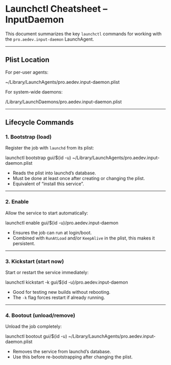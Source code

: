 # Launchctl Cheatsheet – InputDaemon

This document summarizes the key `launchctl` commands for working with the
`pro.aedev.input-daemon` LaunchAgent.

---

## Plist Location

For per-user agents:

~/Library/LaunchAgents/pro.aedev.input-daemon.plist

For system-wide daemons:

/Library/LaunchDaemons/pro.aedev.input-daemon.plist

---

## Lifecycle Commands

### 1. Bootstrap (load)

Register the job with `launchd` from its plist:

launchctl bootstrap gui/$(id -u) ~/Library/LaunchAgents/pro.aedev.input-daemon.plist

- Reads the plist into launchd’s database.
- Must be done at least once after creating or changing the plist.
- Equivalent of “install this service”.

---

### 2. Enable

Allow the service to start automatically:

launchctl enable gui/$(id -u)/pro.aedev.input-daemon

- Ensures the job can run at login/boot.
- Combined with `RunAtLoad` and/or `KeepAlive` in the plist, this makes it persistent.

---

### 3. Kickstart (start now)

Start or restart the service immediately:

launchctl kickstart -k gui/$(id -u)/pro.aedev.input-daemon

- Good for testing new builds without rebooting.
- The `-k` flag forces restart if already running.

---

### 4. Bootout (unload/remove)

Unload the job completely:

launchctl bootout gui/$(id -u) ~/Library/LaunchAgents/pro.aedev.input-daemon.plist

- Removes the service from launchd’s database.
- Use this before re-bootstrapping after changing the plist.
